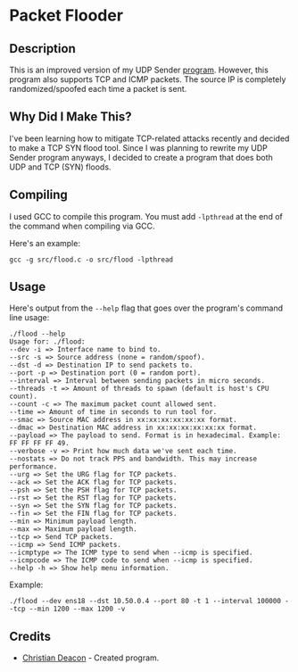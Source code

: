 # Packet Flooder
## Description
This is an improved version of my UDP Sender [program](https://github.com/gamemann/UDP-Sender). However, this program also supports TCP and ICMP packets. The source IP is completely randomized/spoofed each time a packet is sent. 

## Why Did I Make This?
I've been learning how to mitigate TCP-related attacks recently and decided to make a TCP SYN flood tool. Since I was planning to rewrite my UDP Sender program anyways, I decided to create a program that does both UDP and TCP (SYN) floods.

## Compiling
I used GCC to compile this program. You must add `-lpthread` at the end of the command when compiling via GCC.

Here's an example:

```
gcc -g src/flood.c -o src/flood -lpthread
```

## Usage
Here's output from the `--help` flag that goes over the program's command line usage:

```
./flood --help
Usage for: ./flood:
--dev -i => Interface name to bind to.
--src -s => Source address (none = random/spoof).
--dst -d => Destination IP to send packets to.
--port -p => Destination port (0 = random port).
--interval => Interval between sending packets in micro seconds.
--threads -t => Amount of threads to spawn (default is host's CPU count).
--count -c => The maximum packet count allowed sent.
--time => Amount of time in seconds to run tool for.
--smac => Source MAC address in xx:xx:xx:xx:xx:xx format.
--dmac => Destination MAC address in xx:xx:xx:xx:xx:xx format.
--payload => The payload to send. Format is in hexadecimal. Example: FF FF FF FF 49.
--verbose -v => Print how much data we've sent each time.
--nostats => Do not track PPS and bandwidth. This may increase performance.
--urg => Set the URG flag for TCP packets.
--ack => Set the ACK flag for TCP packets.
--psh => Set the PSH flag for TCP packets.
--rst => Set the RST flag for TCP packets.
--syn => Set the SYN flag for TCP packets.
--fin => Set the FIN flag for TCP packets.
--min => Minimum payload length.
--max => Maximum payload length.
--tcp => Send TCP packets.
--icmp => Send ICMP packets.
--icmptype => The ICMP type to send when --icmp is specified.
--icmpcode => The ICMP code to send when --icmp is specified.
--help -h => Show help menu information.
```

Example:

```
./flood --dev ens18 --dst 10.50.0.4 --port 80 -t 1 --interval 100000 --tcp --min 1200 --max 1200 -v
```

## Credits
* [Christian Deacon](https://www.linkedin.com/in/christian-deacon-902042186/) - Created program.